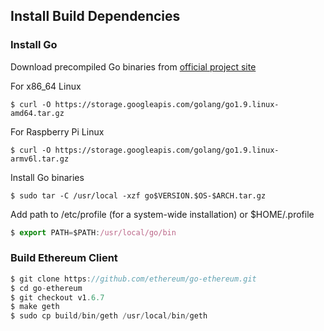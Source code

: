 
## Install Build Dependencies

### Install Go
Download precompiled Go binaries from [official project site](https://golang.org/dl)

For x86_64 Linux
```
$ curl -O https://storage.googleapis.com/golang/go1.9.linux-amd64.tar.gz
```
For Raspberry Pi Linux
```
$ curl -O https://storage.googleapis.com/golang/go1.9.linux-armv6l.tar.gz
```
Install Go binaries
```
$ sudo tar -C /usr/local -xzf go$VERSION.$OS-$ARCH.tar.gz
```
Add path to /etc/profile (for a system-wide installation) or $HOME/.profile
```javascript
$ export PATH=$PATH:/usr/local/go/bin
```

### Build Ethereum Client
```javascript
$ git clone https://github.com/ethereum/go-ethereum.git
$ cd go-ethereum
$ git checkout v1.6.7
$ make geth
$ sudo cp build/bin/geth /usr/local/bin/geth
```
